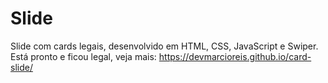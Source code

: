 # Slide
Slide com cards legais, desenvolvido em HTML, CSS, JavaScript e Swiper.<br>
Está pronto e ficou legal, veja mais: https://devmarcioreis.github.io/card-slide/
